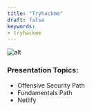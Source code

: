 ```yaml
---
title: "Tryhackme"
draft: false
keywords:
- tryhackme
---
```


![alt](//via.placeholder.com/640x150)

### Presentation Topics:
- Offensive Security Path
- Fundamentals Path
- Netlify